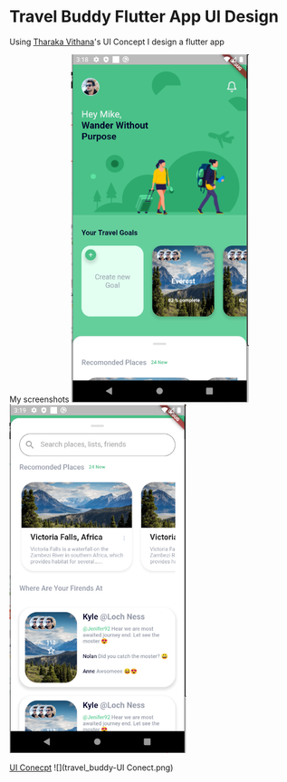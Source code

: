 # Travel Buddy Flutter App UI Design

Using [Tharaka Vithana](https://dribbble.com/TharakaMV)'s UI Concept I design a flutter app 

My screenshots
![](1.png)
![](2.png)

[UI Conecpt](https://dribbble.com/shots/10973351-Travel-Buddy/attachments/2580156?mode=media)
![](travel_buddy-UI Conect.png)

